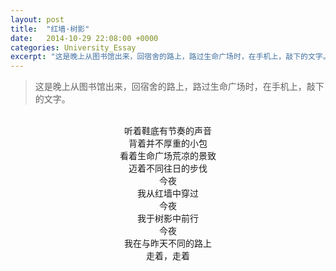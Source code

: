 ```yaml
---
layout: post
title:  "红墙·树影"
date:   2014-10-29 22:08:00 +0000
categories: University_Essay
excerpt: "这是晚上从图书馆出来，回宿舍的路上，路过生命广场时，在手机上，敲下的文字。听着鞋底有节奏的声音，背着并不厚重的小包……"
---
```


<div>
<blockquote class="quote-style">
这是晚上从图书馆出来，回宿舍的路上，路过生命广场时，在手机上，敲下的文字。
</blockquote>
<br>
</div>

<div align='center'>
听着鞋底有节奏的声音<br>
背着并不厚重的小包<br>
看着生命广场荒凉的景致<br>
迈着不同往日的步伐<br>
今夜<br>
我从红墙中穿过<br>
今夜<br>
我于树影中前行<br>
今夜<br>
我在与昨天不同的路上<br>
走着，走着
</div>
